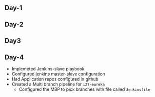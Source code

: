 ## Day-1

## Day-2

## Day3

## Day-4
* Implemeted Jenkins-slave playbook 
* Configured jenkins master-slave configuration
* Had Application repos configured in github 
* Created a Multi branch pipeline for `i27-eureka`
    * Configured the MBP to pick branches with file called `Jenkinsfile`